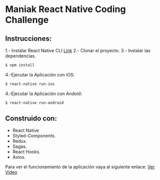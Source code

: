# Maniak React Native Coding Challenge

## Instrucciones:
1.- Instalar React Native CLI [Link](https://reactnative.dev/docs/environment-setup)
2.- Clonar el proyecto.
3.- Instalar las dependencias.
```sh
$ npm install
```
4.-Ejecutar la Aplicación con iOS:
```sh
$ react-native run-ios
```
4.-Ejecutar la Aplicación con Andoid:
```sh
$ react-native run-android
```

## Construido con:

- React Native 
- Styled-Components.
- Redux.
- Sagas.
- React Hooks.
- Axios.

Para ver el funcionamiento de la aplicación vaya al siguiente enlace: [Ver Video](https://youtu.be/4LBfzSIhNvo)
